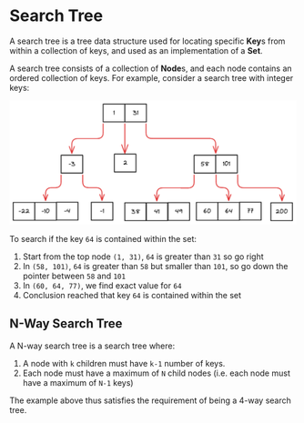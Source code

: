 # Search Tree

A search tree is a tree data structure used for locating specific **Key**s from within a collection of keys,
and used as an implementation of a **Set**.

A search tree consists of a collection of **Node**s, and each node contains an ordered collection of keys.
For example, consider a search tree with integer keys:

![search-tree-example](search-tree-example.png)

To search if the key `64` is contained within the set:

1. Start from the top node `(1, 31)`, `64` is greater than `31` so go right
2. In `(58, 101)`, `64` is greater than `58` but smaller than `101`, so go down the pointer between `58` and `101`
3. In `(60, 64, 77)`, we find exact value for `64`
4. Conclusion reached that key `64` is contained within the set

## N-Way Search Tree

A N-way search tree is a search tree where:

1. A node with `k` children must have `k-1` number of keys.
2. Each node must have a maximum of `N` child nodes (i.e. each node must have a maximum of `N-1` keys)

The example above thus satisfies the requirement of being a 4-way search tree.
